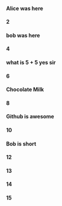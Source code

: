 #### Alice was here
#### 2
#### bob was here
#### 4
#### what is 5 + 5 yes sir
#### 6
#### Chocolate Milk
#### 8
#### Github is awesome
#### 10
#### Bob is short
#### 12
#### 13
#### 14
#### 15